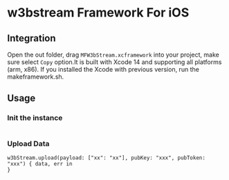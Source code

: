# w3bstream Framework For iOS

## Integration
Open the out folder, drag `MFW3bStream.xcframework` into your project, make sure select `Copy` option.It is built with Xcode 14 and supporting all platforms (arm, x86).
If you installed the Xcode with previous version, run the makeframework.sh.

## Usage

### Init the instance
```   let w3bStream = W3bStream(urls: [URL(string: "https://xxxxx")!])
```

### Upload Data
```
w3bStream.upload(payload: ["xx": "xx"], pubKey: "xxx", pubToken: "xxx") { data, err in
} 
```
